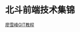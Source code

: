 # 北斗前端技术集锦
<a href="http://www.liaoxuefeng.com/wiki/0013739516305929606dd18361248578c67b8067c8c017b000" target="_blank">廖雪峰GIT教程</a>
